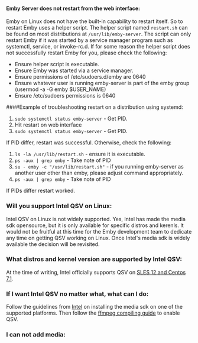 #### Emby Server does not restart from the web interface:
Emby on Linux does not have the built-in capability to restart itself. So to restart Emby uses a helper script. The helper script named ```restart.sh``` can be found on most distributions at ```/usr/lib/emby-server```. The script can only restart Emby if it was started by a service manager program such as systemctl, service, or invoke-rc.d. If for some reason the helper script does not successfully restart Emby for you, please check the following:
* Ensure helper script is executable.
* Ensure Emby was started via a service manager.
* Ensure permissions of /etc/sudoers.d/emby are 0640
* Ensure whatever user is running emby-server is part of the emby group (usermod -a -G emby $USER_NAME)
* Ensure /etc/sudoers permissions is 0640

####Example of troubleshooting restart on a distribution using systemd:

1. ```sudo systemctl status emby-server``` - Get PID.
2. Hit restart on web interface
3. ```sudo systemctl status emby-server``` - Get PID.

If PID differ, restart was successful. Otherwise, check the following:

1. ```ls -la /usr/lib/restart.sh``` - ensure it is executable.
2. ```ps -aux | grep emby``` - Take note of PID
3. ```su - emby -c "/usr/lib/restart.sh"``` - if you running emby-server as another user other than emby, please adjust command appropriately.
4. ```ps -aux | grep emby``` - Take note of PID

If PIDs differ restart worked.

### Will you support Intel QSV on Linux:
Intel QSV on Linux is not widely supported. Yes, Intel has made the media sdk opensource, but it is only available for specific distros and kerenls. It would not be fruitful at this time for the Emby development team to dedicate any time on getting QSV working on Linux. Once Intel's media sdk is widely available the decision will be revisited. 

### What distros and kernel version are supported by Intel QSV:
At the time of writing, Intel officially supports QSV on [SLES 12 and Centos 7.1](https://software.intel.com/en-us/intel-mediasdk-supported-versions-server).

### If I want Intel QSV no matter what, what can I do:
Follow the guidelines from [Intel](https://software.intel.com/sites/default/files/media_server_studio_getting_started_guide.pdf) on installing the media sdk on one of the supported platforms. Then follow the [ffmpeg compiling guide](https://github.com/drocon11/ffmpeg-qsv) to enable QSV.

### I can not add media: